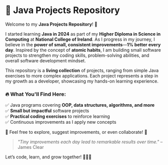 # 🚀 Java Projects Repository  

Welcome to my **Java Projects Repository**! 🎯  

I started learning **Java in 2024** as part of my **Higher Diploma in Science in Computing** at **National College of Ireland**. As I progress in my journey, I believe in the **power of small, consistent improvements**—**1% better every day**. Inspired by the concept of **atomic habits**, I am building small software projects to strengthen my coding skills, problem-solving abilities, and overall software development mindset.  

This repository is a **living collection** of projects, ranging from simple Java exercises to more complex applications. Each project represents a step in my growth as a developer, showcasing my hands-on learning experience.  

### 🔥 What You'll Find Here:
✅ Java programs covering **OOP, data structures, algorithms, and more**  
✅ **Small but impactful** software projects  
✅ **Practical coding exercises** to reinforce learning  
✅ Continuous improvements as I apply new concepts  

📌 Feel free to explore, suggest improvements, or even collaborate! 🚀  

> *"Tiny improvements each day lead to remarkable results over time."* – James Clear  

Let’s code, learn, and grow together! 👨‍💻✨  
